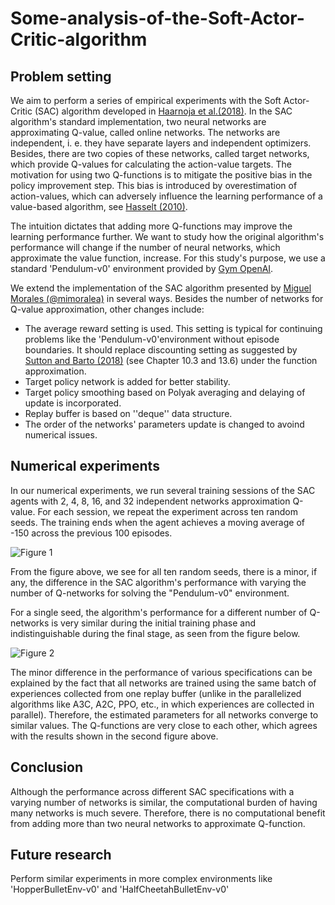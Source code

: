 # Some-analysis-of-the-Soft-Actor-Critic-algorithm

## Problem setting
We aim to perform a series of empirical experiments with the Soft Actor-Critic (SAC) algorithm developed in [Haarnoja et al.(2018)](https://arxiv.org/abs/1801.01290). In the SAC algorithm's standard implementation, two neural networks are approximating Q-value, called online networks. The networks are independent, i. e. they have separate layers and independent optimizers. Besides, there are two copies of these networks, called target networks, which provide Q-values for calculating the action-value targets. The motivation for using two Q-functions is to mitigate the positive bias in the policy improvement step. This bias is introduced by overestimation of action-values, which can adversely influence the learning performance of a value-based algorithm, see [Hasselt (2010)](https://papers.nips.cc/paper/2010/hash/091d584fced301b442654dd8c23b3fc9-Abstract.html).

The intuition dictates that adding more Q-functions may improve the learning performance further. We want to study how the original algorithm's performance will change if the number of neural networks, which approximate the value function, increase. For this study's purpose, we use a standard 'Pendulum-v0' environment provided by [Gym OpenAI](https://gym.openai.com/envs/Pendulum-v0/).

We extend the implementation of the SAC algorithm presented by [Miguel Morales (@mimoralea)](https://github.com/mimoralea) in several ways. Besides the number of networks for Q-value approximation, other changes include:
* The average reward setting is used. This setting is typical for continuing problems like the 'Pendulum-v0'environment without episode boundaries. It should replace discounting setting as suggested by [Sutton and Barto (2018)](http://www.incompleteideas.net/book/RLbook2020.pdf) (see Chapter 10.3 and 13.6) under the function approximation.
* Target policy network is added for better stability. 
* Target policy smoothing based on Polyak averaging and delaying of update is incorporated.
* Replay buffer is based on ''deque'' data structure.
* The order of the networks' parameters update is changed to avoind numerical issues.


## Numerical experiments
In our numerical experiments, we run several training sessions of the SAC agents with 2, 4, 8, 16, and 32 independent networks approximation Q-value. For each session, we repeat the experiment across ten random seeds. The training ends when the agent achieves a moving average of -150 across the previous 100 episodes. 

![Figure 1](https://github.com/NikolayGudkov/Some-analysis-of-the-Soft-Actor-Critic-algorithm/blob/main/SAC_plus_1.png)

From the figure above, we see for all ten random seeds, there is a minor, if any, the difference in the SAC algorithm's performance with varying the number of Q-networks for solving the "Pendulum-v0" environment.

For a single seed, the algorithm's performance for a different number of Q-networks is very similar during the initial training phase and indistinguishable during the final stage, as seen from the figure below.

![Figure 2](https://github.com/NikolayGudkov/Some-analysis-of-the-Soft-Actor-Critic-algorithm/blob/main/SAC_plus_2.png)

The minor difference in the performance of various specifications can be explained by the fact that all networks are trained using the same batch of experiences collected from one replay buffer (unlike in the parallelized algorithms like A3C, A2C, PPO, etc., in which experiences are collected in parallel). Therefore, the estimated parameters for all networks converge to similar values. The Q-functions are very close to each other, which agrees with the results shown in the second figure above.

## Conclusion
Although the performance across different SAC specifications with a varying number of networks is similar, the computational burden of having many networks is much severe. Therefore, there is no computational benefit from adding more than two neural networks to approximate Q-function.

## Future research
Perform similar experiments in more complex environments like 'HopperBulletEnv-v0' and 'HalfCheetahBulletEnv-v0'
